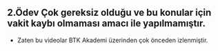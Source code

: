 


## 2.Ödev Çok gereksiz olduğu ve bu konular için vakit kaybı olmaması amacı ile yapılmamıştır.

* Zaten bu videolar BTK Akademi üzerinden çok önceden izlenmiştir.